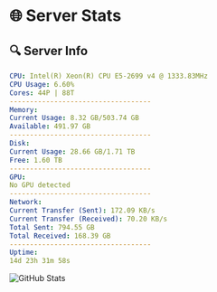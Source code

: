 # 🌐 Server Stats
## 🔍 Server Info
```yaml
CPU: Intel(R) Xeon(R) CPU E5-2699 v4 @ 1333.83MHz
CPU Usage: 6.60%
Cores: 44P | 88T
-----------------------------------
Memory:
Current Usage: 8.32 GB/503.74 GB
Available: 491.97 GB
-----------------------------------
Disk:
Current Usage: 28.66 GB/1.71 TB
Free: 1.60 TB
-----------------------------------
GPU:
No GPU detected
-----------------------------------
Network:
Current Transfer (Sent): 172.09 KB/s
Current Transfer (Received): 70.20 KB/s
Total Sent: 794.55 GB
Total Received: 168.39 GB
-----------------------------------
Uptime:
14d 23h 31m 58s
```
![GitHub Stats](https://img.shields.io/badge/Updated-2025-05-04_16:40:46-blue)